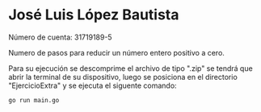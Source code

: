# José Luis López Bautista
  Número de cuenta: 31719189-5

Numero de pasos para reducir un número entero positivo a cero.

Para su ejecución se descomprime el archivo de tipo ".zip" se tendrá que abrir la terminal de su dispositivo, luego se posiciona en el directorio "EjercicioExtra" y se ejecuta el siguente comando:
```
go run main.go
```
